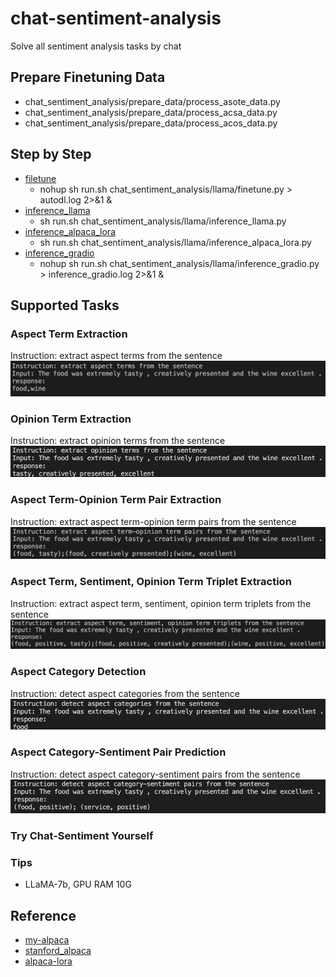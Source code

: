 # chat-sentiment-analysis
Solve all sentiment analysis tasks by chat

## Prepare Finetuning Data
- chat_sentiment_analysis/prepare_data/process_asote_data.py
- chat_sentiment_analysis/prepare_data/process_acsa_data.py
- chat_sentiment_analysis/prepare_data/process_acos_data.py

## Step by Step
- [filetune](chat_sentiment_analysis/llama/finetune.py)
  - nohup sh run.sh chat_sentiment_analysis/llama/finetune.py > autodl.log 2>&1 &
- [inference_llama](chat_sentiment_analysis/llama/inference_llama.py)
  - sh run.sh chat_sentiment_analysis/llama/inference_llama.py
- [inference_alpaca_lora](chat_sentiment_analysis/llama/inference_alpaca_lora.py)
  - sh run.sh chat_sentiment_analysis/llama/inference_alpaca_lora.py
- [inference_gradio](chat_sentiment_analysis/llama/inference_gradio.py)
    - nohup sh run.sh chat_sentiment_analysis/llama/inference_gradio.py > inference_gradio.log 2>&1 &

## Supported Tasks
### Aspect Term Extraction
Instruction: extract aspect terms from the sentence
![](./figures/tasks/ATE.png)

### Opinion Term Extraction
Instruction: extract opinion terms from the sentence
![](./figures/tasks/OTE.png)

### Aspect Term-Opinion Term Pair Extraction
Instruction: extract aspect term-opinion term pairs from the sentence
![](./figures/tasks/AOP.png)

### Aspect Term, Sentiment, Opinion Term Triplet Extraction
Instruction: extract aspect term, sentiment, opinion term triplets from the sentence
![](./figures/tasks/ASOTE.png)

### Aspect Category Detection
Instruction: detect aspect categories from the sentence
![](./figures/tasks/ACD.png)

### Aspect Category-Sentiment Pair Prediction
Instruction: detect aspect category-sentiment pairs from the sentence
![](./figures/tasks/ACSA.png)

### Try Chat-Sentiment Yourself

### Tips
- LLaMA-7b, GPU RAM 10G

## Reference
- [my-alpaca](https://github.com/l294265421/my-alpaca)
- [stanford_alpaca](https://github.com/tatsu-lab/stanford_alpaca#fine-tuning)
- [alpaca-lora](https://github.com/tloen/alpaca-lora)
